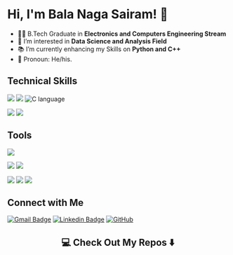 # Hi, I'm <b>Bala Naga Sairam</b>! 👋

- 🧑‍🎓 B.Tech Graduate in  <b>Electronics and Computers Engineering Stream</b><br>
- 👀 I’m interested in <b>Data Science and Analysis Field</b>
- 📚 I’m currently enhancing my Skills on <b>Python and C++</b>
- 👨 Pronoun: He/his.

## Technical Skills

![](https://img.shields.io/badge/Java-ED8B00?style=for-the-badge&logo=openjdk&logoColor=white) 
![](https://img.shields.io/badge/Python-14354C?style=for-the-badge&logo=python&logoColor=white) 
![C language](https://img.shields.io/badge/C-00599C?style=for-the-badge&logo=c&logoColor=white)  <BR>

![](https://img.shields.io/badge/HTML5-E34F26?style=for-the-badge&logo=html5&logoColor=white)
![](https://img.shields.io/badge/MySQL-005C84?style=for-the-badge&logo=mysql&logoColor=white) <!-- ![](https://img.shields.io/badge/React-20232A?style=for-the-badge&logo=react&logoColor=61DAFB) --> 
</br>

## Tools

![](https://img.shields.io/badge/GitHub-100000?style=for-the-badge&logo=github&logoColor=white) </br>

![](https://img.shields.io/badge/Notepad++-90E59A.svg?style=for-the-badge&logo=notepad%2B%2B&logoColor=black) 
![](https://img.shields.io/badge/Visual_Studio_Code-0078D4?style=for-the-badge&logo=visual%20studio%20code&logoColor=white)<br>

![](https://img.shields.io/badge/Made%20with-Jupyter-orange?style=for-the-badge&logo=Jupyter)
![](https://img.shields.io/badge/Arduino_IDE-00979D?style=for-the-badge&logo=arduino&logoColor=white)
![](https://img.shields.io/badge/Matlab-282C34?logo=matlab&logoColor=61DAFB) <br>

## Connect with Me

[![Gmail Badge](https://img.shields.io/badge/-balanaga2525@gmail.com-c14438?style=flat-square&logo=Gmail&logoColor=white&link=mailto:balanaga2525@gmail.com)](mailto:balanaga2525@gmail.com)
[![Linkedin Badge](https://img.shields.io/badge/-sairam-blue?style=flat-square&logo=Linkedin&logoColor=white&link=https:https://www.linkedin.com/in/sairam-kothapalli/)](https:https://www.linkedin.com/in/sairam-kothapalli/)
[![GitHub](https://img.shields.io/badge/-GitHub-181717?style=flat-square&logo=github&logoColor=white&link=https:https://github.com/S4iR4m)](https:https://github.com/S4iR4m)
</br>

<h2  align="center">💻 Check Out My Repos ⬇️ </h2>
